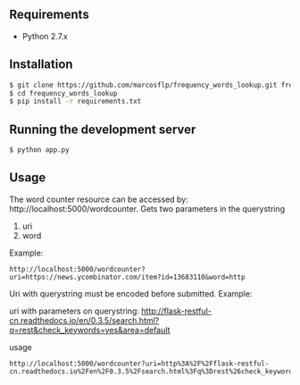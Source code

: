 ## Requirements

* Python 2.7.x


## Installation

```bash
$ git clone https://github.com/marcosflp/frequency_words_lookup.git frequency_words_lookup
$ cd frequency_words_lookup
$ pip install -r requirements.txt
```


## Running the development server

```bash
$ python app.py
```


## Usage

The word counter resource can be accessed by: http://localhost:5000/wordcounter. 
Gets two parameters in the querystring

1. uri
2. word

Example:
```
http://localhost:5000/wordcounter?uri=https://news.ycombinator.com/item?id=13683110&word=http
```

Uri with querystring must be encoded before submitted. Example:

uri with parameters on querystring: http://flask-restful-cn.readthedocs.io/en/0.3.5/search.html?q=rest&check_keywords=yes&area=default

usage
```
http://localhost:5000/wordcounter?uri=http%3A%2F%2Fflask-restful-cn.readthedocs.io%2Fen%2F0.3.5%2Fsearch.html%3Fq%3Drest%26check_keywords%3Dyes%26area%3Ddefault&word=rest
```
